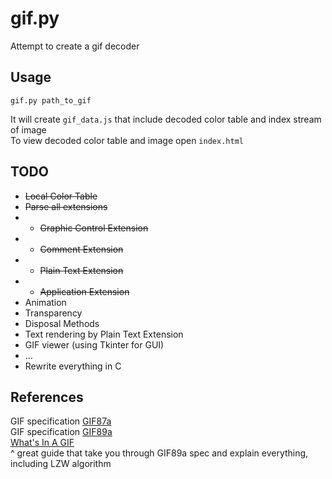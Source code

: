 # gif.py
Attempt to create a gif decoder

## Usage
```
gif.py path_to_gif
```
It will create `gif_data.js` that include decoded color table and index stream of image  
To view decoded color table and image open `index.html`

## TODO
- ~~Local Color Table~~
- ~~Parse all extensions~~
- - ~~Graphic Control Extension~~
- - ~~Comment Extension~~
- - ~~Plain Text Extension~~
- - ~~Application Extension~~
- Animation
- Transparency
- Disposal Methods
- Text rendering by Plain Text Extension
- GIF viewer (using Tkinter for GUI)
- ...
- Rewrite everything in C

## References
GIF specification [GIF87a](https://www.w3.org/Graphics/GIF/spec-gif87.txt)  
GIF specification [GIF89a](https://www.w3.org/Graphics/GIF/spec-gif89a.txt)  
[What's In A GIF](https://www.matthewflickinger.com/lab/whatsinagif/)  
^ great guide that take you through GIF89a spec and explain everything, including LZW algorithm